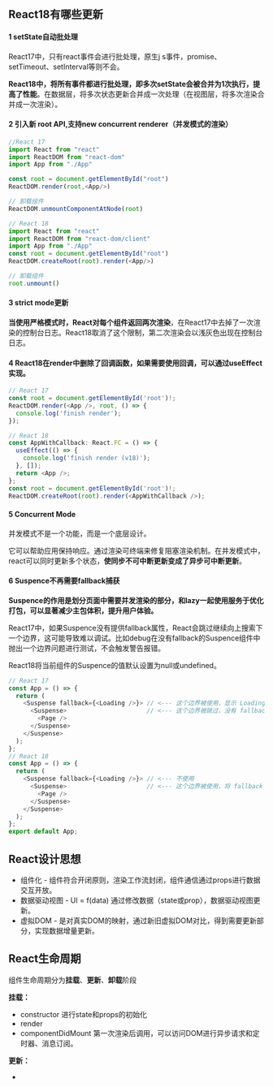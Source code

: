 ## React18有哪些更新

#### 1 setState自动批处理

React17中，只有react事件会进行批处理，原生j s事件，promise、setTimeout、setInterval等则不会。

**React18中，将所有事件都进行批处理，即多次setState会被合并为1次执行，提高了性能**。在数据层，将多次状态更新合并成一次处理（在视图层，将多次渲染合并成一次渲染）。



#### 2 引入新 root API,支持new concurrent renderer（并发模式的渲染） 

```javascript
//React 17
import React from "react"
import ReactDOM from "react-dom"
import App from "./App"

const root = document.getElementById("root")
ReactDOM.render(root,<App/>)

// 卸载组件
ReactDOM.unmountComponentAtNode(root)  

// React 18
import React from "react"
import ReactDOM from "react-dom/client"
import App from "./App"
const root = document.getElementById("root")
ReactDOM.createRoot(root).render(<App/>)

// 卸载组件
root.unmount()
```



#### 3 strict mode更新

**当使用严格模式时，React对每个组件返回两次渲染**，在React17中去掉了一次渲染的控制台日志。React18取消了这个限制，第二次渲染会以浅灰色出现在控制台日志。



#### 4 React18在render中删除了回调函数，如果需要使用回调，可以通过useEffect实现。

```javascript
// React 17
const root = document.getElementById('root')!;
ReactDOM.render(<App />, root, () => {
  console.log('finish render');
});

// React 18
const AppWithCallback: React.FC = () => {
  useEffect(() => {
    console.log('finish render (v18)');
  }, []);
  return <App />;
};
const root = document.getElementById('root')!;
ReactDOM.createRoot(root).render(<AppWithCallback />);
```



#### 5 Concurrent Mode

并发模式不是一个功能，而是一个底层设计。

它可以帮助应用保持响应。通过渲染可终端来修复阻塞渲染机制。在并发模式中，react可以同时更新多个状态，**使同步不可中断更新变成了异步可中断更新**。



#### 6 Suspence不再需要fallback捕获

**Suspence的作用是划分页面中需要并发渲染的部分，和lazy一起使用服务于优化打包，可以显著减少主包体积，提升用户体验。**

React17中，如果Suspence没有提供fallback属性，React会跳过继续向上搜索下一个边界，这可能导致难以调试。比如debug在没有fallback的Suspence组件中抛出一个边界问题进行测试，不会触发警告报错。

React18将当前组件的Suspence的值默认设置为null或undefined。

```javascript
// React 17
const App = () => {
  return (
    <Suspense fallback={<Loading />}> // <--- 这个边界被使用，显示 Loading 组件
      <Suspense>                      // <--- 这个边界被跳过，没有 fallback 属性
        <Page />
      </Suspense>
    </Suspense>
  );
};
// React 18
const App = () => {
  return (
    <Suspense fallback={<Loading />}> // <--- 不使用
      <Suspense>                      // <--- 这个边界被使用，将 fallback 渲染为 null
        <Page />
      </Suspense>
    </Suspense>
  );
};
export default App;

```



## React设计思想

- 组件化 - 组件符合开闭原则，渲染工作流封闭，组件通信通过props进行数据交互开放。
- 数据驱动视图 - UI = f(data) 通过修改数据（state或prop），数据驱动视图更新。
- 虚拟DOM - 是对真实DOM的映射，通过新旧虚拟DOM对比，得到需要更新部分，实现数据增量更新。



## React生命周期

组件生命周期分为**挂载**、**更新**、**卸载**阶段

**挂载：**

- constructor 进行state和props的初始化
- render
- componentDidMount 第一次渲染后调用，可以访问DOM进行异步请求和定时器、消息订阅。

**更新：**

- 

